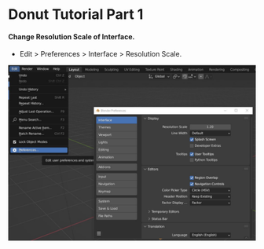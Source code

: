 # Donut Tutorial Part 1

#### Change Resolution Scale of Interface.
* Edit > Preferences > Interface > Resolution Scale.

![Scale Resolution](Images/Edit-Preferences-Interface-ScaleResolution.jpg)